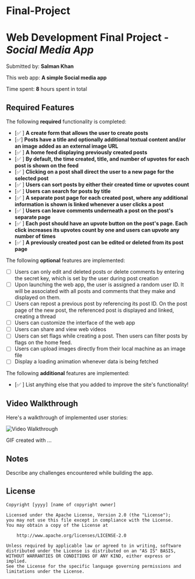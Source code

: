 # Final-Project
# Web Development Final Project - *Social Media App*

Submitted by: **Salman Khan**

This web app: **A simple Social media app**

Time spent: **8** hours spent in total

## Required Features

The following **required** functionality is completed:

- [✅ ] **A create form that allows the user to create posts**
- [✅] **Posts have a title and optionally additional textual content and/or an image added as an external image URL**
- [✅ ] **A home feed displaying previously created posts**
- [✅ ] **By default, the time created, title, and number of upvotes for each post is shown on the feed**
- [✅ ] **Clicking on a post shall direct the user to a new page for the selected post**
- [✅ ] **Users can sort posts by either their created time or upvotes count**
- [✅ ] **Users can search for posts by title**
- [✅ ] **A separate post page for each created post, where any additional information is shown is linked whenever a user clicks a post**
- [✅ ] **Users can leave comments underneath a post on the post's separate page**
- [✅ ] **Each post should have an upvote button on the post's page. Each click increases its upvotes count by one and users can upvote any number of times**
- [✅ ] **A previously created post can be edited or deleted from its post page**

The following **optional** features are implemented:

- [ ] Users can only edit and deleted posts or delete comments by entering the secret key, which is set by the user during post creation
- [ ] Upon launching the web app, the user is assigned a random user ID. It will be associated with all posts and comments that they make and displayed on them.
- [ ] Users can repost a previous post by referencing its post ID. On the post page of the new post, the referenced post is displayed and linked, creating a thread
- [ ] Users can customize the interface of the web app
- [ ] Users can share and view web videos
- [ ] Users can set flags while creating a post. Then users can filter posts by flags on the home feed.
- [ ] Users can upload images directly from their local machine as an image file
- [ ] Display a loading animation whenever data is being fetched

The following **additional** features are implemented:

* [✅ ] List anything else that you added to improve the site's functionality!

## Video Walkthrough

Here's a walkthrough of implemented user stories:

<img src='http://i.imgur.com/link/to/your/gif/file.gif' title='Video Walkthrough' width='' alt='Video Walkthrough' />

<!-- Replace this with whatever GIF tool you used! -->
GIF created with ...  
<!-- Recommended tools:
[Kap](https://getkap.co/) for macOS
[ScreenToGif](https://www.screentogif.com/) for Windows
[peek](https://github.com/phw/peek) for Linux. -->

## Notes

Describe any challenges encountered while building the app.

## License

    Copyright [yyyy] [name of copyright owner]

    Licensed under the Apache License, Version 2.0 (the "License");
    you may not use this file except in compliance with the License.
    You may obtain a copy of the License at

        http://www.apache.org/licenses/LICENSE-2.0

    Unless required by applicable law or agreed to in writing, software
    distributed under the License is distributed on an "AS IS" BASIS,
    WITHOUT WARRANTIES OR CONDITIONS OF ANY KIND, either express or implied.
    See the License for the specific language governing permissions and
    limitations under the License.
